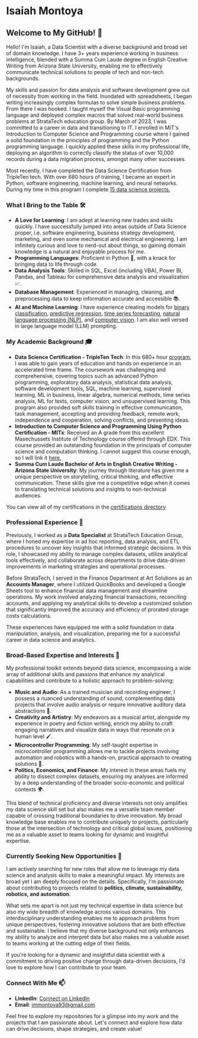 # Isaiah Montoya

## Welcome to My GitHub! 👋

Hello! I'm Isaiah, a Data Scientist with a diverse background and broad set of domain knowledge. I have 3+ years experience working in business intelligence, blended with a Summa Cum Laude degree in English Creative Writing from Arizona State University, enabling me to effectively communicate technical solutions to people of tech and non-tech backgrounds.  

My skills and passion for data analysis and software development grew out of necessity from working in the field. Inundated with spreadsheets, I began writing increasingly complex formulas to solve simple business problems. From there I was hooked. I taught myself the Visual Basic programming language and deployed complex macros that solved real-world business problems at StrataTech education group. By March of 2023, I was committed to a career in data and transitioning to IT. I enrolled in MIT's Introduction to Computer Science and Programming course where I gained a solid foundation in the principles of programming and the Python programming language. I quickly applied these skills in my professional life, deploying an algorithm to correctly classify the status of over 10,000 records during a data migration process, amongst many other successes.

Most recently, I have completed the Data Science Certification from TripleTen tech. With over 680 hours of training, I became an expert in Python, software engineering, machine learning, and neural networks. During my time in this program I complete [15 data science projects.](https://github.com/IMMontoya/Data_projects_TripleTen/blob/main/README.md)

### What I Bring to the Table 🛠️

- **A Love for Learning**: I am adept at learning new trades and skills quickly. I have successfully jumped into areas outside of Data Science proper, i.e. software engineering, business strategy development, marketing, and even some mechanical and electrical engineering. I am infinitely curious and love to nerd-out about things, so gaining domain knowledge is a natural and enjoyable process for me.
- **Programming Languages**: Proficient in Python 🐍, with a knack for bringing data to life through code.
- **Data Analysis Tools**: Skilled in SQL, Excel (including VBA), Power BI, Pandas, and Tableau for comprehensive data analysis and visualization 📈.
- **Database Management**: Experienced in managing, cleaning, and preprocessing data to keep information accurate and accessible 📚.
- **AI and Machine Learning**: I have experience creating models for [binary classification](https://github.com/IMMontoya/interconnect_predict_churn/blob/main/README.MD), [predictive regression](https://github.com/IMMontoya/predicting_used_car_market_values_with_machine_learning/blob/main/README.md), [time series forecasting](https://github.com/IMMontoya/forecasting_hourly_taxi_orders_using_machine_learning/blob/main/README.MD0), [natural language processing (NLP)](https://github.com/IMMontoya/sentiment_analysis_with_natural_language_processing/blob/main/README.MD), and [computer vision](https://github.com/IMMontoya/predicting_age_with_computer_vision/blob/main/README.MD). I am also well versed in large language model (LLM) prompting.  

### My Academic Background 🎓

- **Data Science Certification - TripleTen Tech**: In this 680+ hour [program](https://tripleten.com/data-science/), I was able to gain years of education and hands on experience in an accelerated time frame. The coursework was challenging and comprehensive, covering topics such as advanced Python programming, exploratory data analysis, statistical data analysis, software development tools, SQL, machine learning, supervised learning, ML in business, linear algebra, numerical methods, time series analysis, ML for texts, computer vision, and unsupervised learning. This program also provided soft skills training in effective communication, task management, accepting and providing feedback, remote work, independence and cooperation, solving conflicts, and presenting ideas.  
- **Introduction to Computer Science and Programming Using Python Certification - MITx**: Received an A grade from this excellent Masechussets Institute of Technology course offered through EDX. This course provided an outstanding foundation in the principals of computer science and computation thinking. I cannot suggest this course enough, so I will link it [here.](https://learning.edx.org/course/course-v1:MITx+6.00.1x+1T2023/home)  
- **Summa Cum Laude Bachelor of Arts in English Creative Writing - Arizona State University**: My journey through literature has given me a unique perspective on storytelling, critical thinking, and effective communication. These skills give me a competitive edge when it comes to translating technical solutions and insights to non-technical audiences.

You can view all of my certifications in the [certifications directory](/certifications/)

### Professional Experience 💼

Previously, I worked as a **Data Specialist** at StrataTech Education Group, where I honed my expertise in ad hoc reporting, data analysis, and ETL procedures to uncover key insights that informed strategic decisions. In this role, I showcased my ability to manage complex datasets, utilize analytical tools effectively, and collaborate across departments to drive data-driven improvements in marketing strategies and operational processes.

Before StrataTech, I served in the Finance Department at Art Solutions as an **Accounts Manager**, where I utilized QuickBooks and developed a Google Sheets tool to enhance financial data management and streamline operations. My work involved analyzing financial transactions, reconciling accounts, and applying my analytical skills to develop a customized solution that significantly improved the accuracy and efficiency of prorated storage costs calculations.

These experiences have equipped me with a solid foundation in data manipulation, analysis, and visualization, preparing me for a successful career in data science and analytics.

### Broad-Based Expertise and Interests 🌈

My professional toolkit extends beyond data science, encompassing a wide array of additional skills and passions that enhance my analytical capabilities and contribute to a holistic approach to problem-solving:

- **Music and Audio**: As a trained musician and recording engineer, I possess a nuanced understanding of sound, complementing data projects that involve audio analysis or require innovative auditory data abstractions 🎵.
- **Creativity and Artistry**: My endeavors as a musical artist, alongside my experience in poetry and fiction writing, enrich my ability to craft engaging narratives and visualize data in ways that resonate on a human level 🖌️.
- **Microcontroller Programming**: My self-taught expertise in microcontroller programming allows me to tackle projects involving automation and robotics with a hands-on, practical approach to creating solutions 🤖.
- **Politics, Economics, and Finance**: My interest in these areas fuels my ability to dissect complex datasets, ensuring my analyses are informed by a deep understanding of the broader socio-economic and political contexts 🌍.

This blend of technical proficiency and diverse interests not only amplifies my data science skill set but also makes me a versatile team member capable of crossing traditional boundaries to drive innovation. My broad knowledge base enables me to contribute uniquely to projects, particularly those at the intersection of technology and critical global issues, positioning me as a valuable asset to teams looking for dynamic and insightful expertise.

### Currently Seeking New Opportunities 🚀

I am actively searching for new roles that allow me to leverage my data science and analysis skills to make a meaningful impact. My interests are broad yet I am deeply focused on the details. Specifically, I'm passionate about contributing to projects related to **politics, climate, sustainability, robotics, and automation**.

What sets me apart is not just my technical expertise in data science but also my wide breadth of knowledge across various domains. This interdisciplinary understanding enables me to approach problems from unique perspectives, fostering innovative solutions that are both effective and sustainable. I believe that my diverse background not only enhances my ability to analyze and interpret data but also makes me a valuable asset to teams working at the cutting edge of their fields.

If you're looking for a dynamic and insightful data scientist with a commitment to driving positive change through data-driven decisions, I'd love to explore how I can contribute to your team.

### Connect With Me 📫

- **LinkedIn**: [Connect on LinkedIn](https://www.linkedin.com/in/isaiah-montoya-317309106/)
- **Email**: [immontoya93@gmail.com](mailto:immontoya93@gmail.com)

Feel free to explore my repositories for a glimpse into my work and the projects that I am passionate about. Let's connect and explore how data can drive decisions, shape strategies, and create value!

<!--
**IMMontoya/IMMontoya** is a ✨ _special_ ✨ repository because its `README.md` (this file) appears on your GitHub profile.
